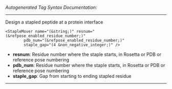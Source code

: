 _Autogenerated Tag Syntax Documentation:_

---
Design a stapled peptide at a protein interface

```
<StapleMover name="(&string;)" resnum="(&refpose_enabled_residue_number;)"
        pdb_num="(&refpose_enabled_residue_number;)"
        staple_gap="(4 &non_negative_integer;)" />
```

-   **resnum**: Residue number where the staple starts, in Rosetta or PDB or reference pose numbering
-   **pdb_num**: Residue number where the staple starts, in Rosetta or PDB or reference pose numbering
-   **staple_gap**: Gap from starting to ending stapled residue

---
